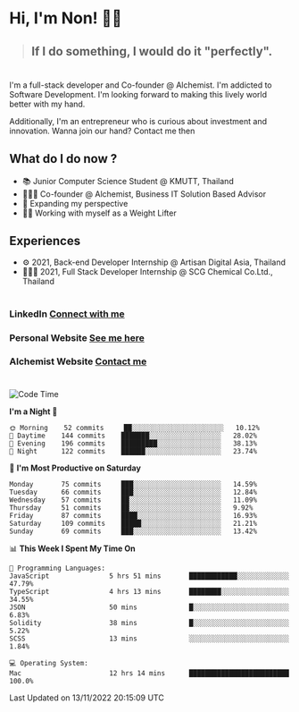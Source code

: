 # Hi, I'm Non! 🖐🏻

> ## If I do something, I would do it "perfectly".

#

I'm a full-stack developer and Co-founder @ Alchemist. I'm addicted to Software Development. I'm looking forward to making this lively world better with my hand.

Additionally, I'm an entrepreneur who is curious about investment and innovation. Wanna join our hand? Contact me then

## What do I do now ?

- 📚 Junior Computer Science Student @ KMUTT, Thailand
- 🧑🏻‍💻 Co-founder @ Alchemist, Business IT Solution Based Advisor
- 🌈 Expanding my perspective
- 🏋🏻 Working with myself as a Weight Lifter

## Experiences

- ⚙️ 2021, Back-end Developer Internship @ Artisan Digital Asia, Thailand
- 🧑🏻‍💻 2021, Full Stack Developer Internship @ SCG Chemical Co.Ltd., Thailand

#

### LinkedIn [Connect with me](https://www.linkedin.com/in/non-nontra/)

### Personal Website [See me here](https://nonnontra.com/)

### Alchemist Website [Contact me](https://alchemist-softwarehouse.co/)

#

<!--START_SECTION:waka-->
![Code Time](http://img.shields.io/badge/Code%20Time-2%2C113%20hrs%2028%20mins-blue)

**I'm a Night 🦉** 

```text
🌞 Morning    52 commits     ██░░░░░░░░░░░░░░░░░░░░░░░   10.12% 
🌆 Daytime    144 commits    ███████░░░░░░░░░░░░░░░░░░   28.02% 
🌃 Evening    196 commits    █████████░░░░░░░░░░░░░░░░   38.13% 
🌙 Night      122 commits    ██████░░░░░░░░░░░░░░░░░░░   23.74%

```
📅 **I'm Most Productive on Saturday** 

```text
Monday       75 commits     ███░░░░░░░░░░░░░░░░░░░░░░   14.59% 
Tuesday      66 commits     ███░░░░░░░░░░░░░░░░░░░░░░   12.84% 
Wednesday    57 commits     ██░░░░░░░░░░░░░░░░░░░░░░░   11.09% 
Thursday     51 commits     ██░░░░░░░░░░░░░░░░░░░░░░░   9.92% 
Friday       87 commits     ████░░░░░░░░░░░░░░░░░░░░░   16.93% 
Saturday     109 commits    █████░░░░░░░░░░░░░░░░░░░░   21.21% 
Sunday       69 commits     ███░░░░░░░░░░░░░░░░░░░░░░   13.42%

```


📊 **This Week I Spent My Time On** 

```text
💬 Programming Languages: 
JavaScript               5 hrs 51 mins       ████████████░░░░░░░░░░░░░   47.79% 
TypeScript               4 hrs 13 mins       ████████░░░░░░░░░░░░░░░░░   34.55% 
JSON                     50 mins             █░░░░░░░░░░░░░░░░░░░░░░░░   6.83% 
Solidity                 38 mins             █░░░░░░░░░░░░░░░░░░░░░░░░   5.22% 
SCSS                     13 mins             ░░░░░░░░░░░░░░░░░░░░░░░░░   1.84%

💻 Operating System: 
Mac                      12 hrs 14 mins      █████████████████████████   100.0%

```


 Last Updated on 13/11/2022 20:15:09 UTC
<!--END_SECTION:waka-->
